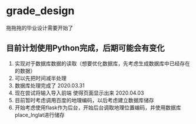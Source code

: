 # grade_design

拖拖拖的毕业设计需要开始了

## 目前计划使用Python完成，后期可能会有变化

1. 实现对于数据库数据的读取（想要优化数据库，先考虑生成数据库中已经存在的数据）
2. 可以先把时间减半处理
3. 数据库处理完成了 2020.03.31
4. 现在尝试将输入导入前端 使得页面显示出来 2020.04.03
5. 目前暂时考虑调用百度的地理编码，以后考虑建立数据库储存
6. 开始考虑使用flask作为后台，开始后台调取地理位置编码，并使用数据库place_lnglat进行储存
